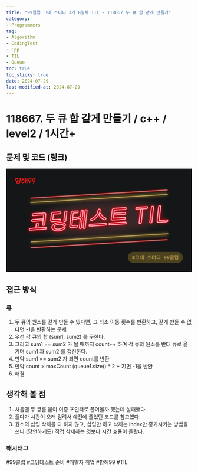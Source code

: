 ```yaml
---
title: "99클럽 코테 스터디 3기 8일차 TIL - 118667 두 큐 합 같게 만들기"
category:
- Programmers
tag:
- Algorithm
- CodingTest
- Cpp
- TIL
- Queue
toc: true
toc_sticky: true
date: 2024-07-29
last-modified-at: 2024-07-29
---
```


# 118667. 두 큐 합 같게 만들기 / c++ / level2 / 1시간+

## 문제 및 코드 (링크)
[![image](/assets/images/99club_logo.png)](https://github.com/Sho1007/Algorithm/tree/main/%ED%94%84%EB%A1%9C%EA%B7%B8%EB%9E%98%EB%A8%B8%EC%8A%A4/2/118667.%E2%80%85%EB%91%90%E2%80%85%ED%81%90%E2%80%85%ED%95%A9%E2%80%85%EA%B0%99%EA%B2%8C%E2%80%85%EB%A7%8C%EB%93%A4%EA%B8%B0)

## 접근 방식
### 큐
1. 두 큐의 원소를 같게 만들 수 있다면, 그 최소 이동 횟수를 반환하고, 같게 만들 수 없다면 -1을 반환하는 문제
2. 우선 각 큐의 합 (sum1, sum2) 를 구한다.
3. 그리고 sum1 == sum2 가 될 때까지 count++ 하며 각 큐의 원소를 반대 큐로 옮기며 sum1 과 sum2 를 갱신한다.
4. 만약 sum1 == sum2 가 되면 count를 반환
5. 만약 count > maxCount (queue1.size() * 2 + 2)면 -1을 반환
6. 해결

## 생각해 볼 점
1. 처음엔 두 큐를 붙여 이중 포인터로 풀어볼까 했는데 실패했다.
2. 풀다가 시간이 오래 걸려서 예전에 풀었던 코드를 참고했다.
3. 원소의 삽입 삭제를 다 하지 않고, 삽입만 하고 삭제는 index만 증가시키는 방법을 쓰니 (당연하게도) 직접 삭제하는 것보다 시간 효율이 올랐다.


###  해시태그
#99클럽 #코딩테스트 준비 #개발자 취업 #항해99 #TIL